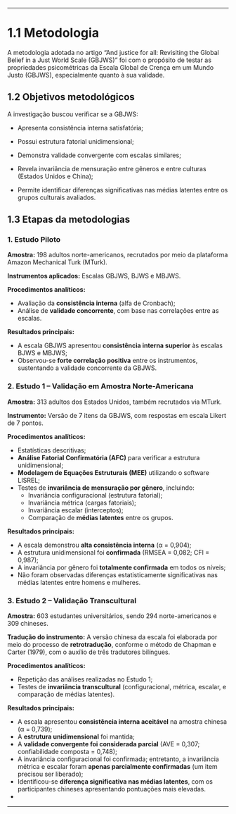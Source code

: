 
---

# 1.1 Metodologia

A metodologia adotada no artigo “And justice for all: Revisiting the Global Belief in a Just World Scale (GBJWS)” foi  com o propósito de testar as propriedades psicométricas da Escala Global de Crença em um Mundo Justo (GBJWS), especialmente quanto à sua validade.

## 1.2 Objetivos metodológicos

A investigação buscou verificar se a GBJWS:

- Apresenta consistência interna satisfatória;

- Possui estrutura fatorial unidimensional;

- Demonstra validade convergente com escalas similares;

- Revela invariância de mensuração entre gêneros e entre culturas (Estados Unidos e China);

- Permite identificar diferenças significativas nas médias latentes entre os grupos culturais avaliados.

## 1.3 Etapas da metodologias

### 1. Estudo Piloto

**Amostra:** 198 adultos norte-americanos, recrutados por meio da plataforma Amazon Mechanical Turk (MTurk).

**Instrumentos aplicados:** Escalas GBJWS, BJWS e MBJWS.

**Procedimentos analíticos:**
- Avaliação da **consistência interna** (alfa de Cronbach);
- Análise de **validade concorrente**, com base nas correlações entre as escalas.

**Resultados principais:**
- A escala GBJWS apresentou **consistência interna superior** às escalas BJWS e MBJWS;
- Observou-se **forte correlação positiva** entre os instrumentos, sustentando a validade concorrente da GBJWS.

### 2. Estudo 1 – Validação em Amostra Norte-Americana

**Amostra:** 313 adultos dos Estados Unidos, também recrutados via MTurk.

**Instrumento:** Versão de 7 itens da GBJWS, com respostas em escala Likert de 7 pontos.

**Procedimentos analíticos:**
- Estatísticas descritivas;
- **Análise Fatorial Confirmatória (AFC)** para verificar a estrutura unidimensional;
- **Modelagem de Equações Estruturais (MEE)** utilizando o software LISREL;
- Testes de **invariância de mensuração por gênero**, incluindo:
  - Invariância configuracional (estrutura fatorial);
  - Invariância métrica (cargas fatoriais);
  - Invariância escalar (interceptos);
  - Comparação de **médias latentes** entre os grupos.

**Resultados principais:**
- A escala demonstrou **alta consistência interna** (α = 0,904);
- A estrutura unidimensional foi **confirmada** (RMSEA = 0,082; CFI = 0,987);
- A invariância por gênero foi **totalmente confirmada** em todos os níveis;
- Não foram observadas diferenças estatisticamente significativas nas médias latentes entre homens e mulheres.

### 3. Estudo 2 – Validação Transcultural

**Amostra:** 603 estudantes universitários, sendo 294 norte-americanos e 309 chineses.

**Tradução do instrumento:** A versão chinesa da escala foi elaborada por meio do processo de **retrotradução**, conforme o método de Chapman e Carter (1979), com o auxílio de três tradutores bilíngues.

**Procedimentos analíticos:**
- Repetição das análises realizadas no Estudo 1;
- Testes de **invariância transcultural** (configuracional, métrica, escalar, e comparação de médias latentes).

**Resultados principais:**
- A escala apresentou **consistência interna aceitável** na amostra chinesa (α = 0,739);
- A **estrutura unidimensional** foi mantida;
- A **validade convergente foi considerada parcial** (AVE = 0,307; confiabilidade composta = 0,748);
- A invariância configuracional foi confirmada; entretanto, a invariância métrica e escalar foram **apenas parcialmente confirmadas** (um item precisou ser liberado);
- Identificou-se **diferença significativa nas médias latentes**, com os participantes chineses apresentando pontuações mais elevadas.
- 
---